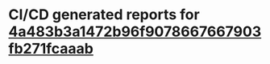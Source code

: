 # CI/CD generated reports for [4a483b3a1472b96f9078667667903fb271fcaaab](https://github.com/hydephp/develop/commit/4a483b3a1472b96f9078667667903fb271fcaaab)
